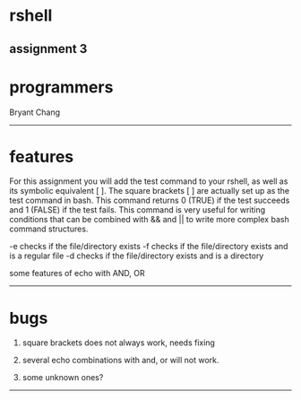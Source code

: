# rshell
assignment 3
-----------------------

# programmers
Bryant Chang

-----------------------

# features

For this assignment you will add the test command to your rshell, as well as its symbolic
equivalent [ ]. The square brackets [ ] are actually set up as the test command in bash.
This command returns 0 (TRUE) if the test
succeeds and 1 (FALSE) if the test fails. This command is very useful for writing conditions that
can be combined with &amp;&amp; and || to write more complex bash command structures.

-e checks if the file/directory exists
-f checks if the file/directory exists and is a regular file
-d checks if the file/directory exists and is a directory

some features of echo with AND, OR

------------------------

# bugs

1) square brackets does not always work, needs fixing

2) several echo combinations with and, or will not work.

3) some unknown ones?

------------------------